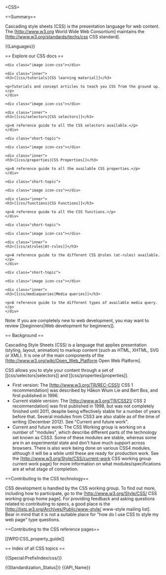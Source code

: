 =CSS=

==Summary==

Cascading style sheets (CSS) is the presentation language for web content. The [http://www.w3.org World Wide Web Consortium] maintains the [http://www.w3.org/standards/techs/css CSS standard].

{{Languages}}

== Explore our CSS docs ==

<div class="topic-container">

  <div class="short-topic">
  
    <div class="image icon-css"></div>
    
    <div class="inner">
    <h3>[[css/tutorials|CSS learning material]]</h3>
    
    <p>Tutorials and concept articles to teach you CSS from the ground up. </p>
    </div>
  
  </div>
  
  <div class="short-topic">
  
    <div class="image icon-css"></div>
    
    <div class="inner">
    <h3>[[css/selectors|CSS selectors]]</h3>
    
    <p>A reference guide to all the CSS selectors available.</p>
    </div>
  
  </div>
 
    <div class="short-topic">
  
    <div class="image icon-css"></div>
    
    <div class="inner">
    <h3>[[css/properties|CSS Properties]]</h3>
    
    <p>A reference guide to all the available CSS properties.</p>
    </div>
  
  </div>

  
    <div class="short-topic">
  
    <div class="image icon-css"></div>
    
    <div class="inner">
    <h3>[[css/functions|CSS Functions]]</h3>
    
    <p>A reference guide to all the CSS functions.</p>
    </div>
  
  </div>

  
    <div class="short-topic">
  
    <div class="image icon-css"></div>
    
    <div class="inner">
    <h3>[[css/atrules|At-rules]]</h3>
    
    <p>A reference guide to the different CSS @rules (at-rules) available.</p>
    </div>
  
  </div>

  
    <div class="short-topic">
  
    <div class="image icon-css"></div>
    
    <div class="inner">
    <h3>[[css/mediaqueries|Media queries]]</h3>
    
    <p>A reference guide to the different types of available media query.</p>
    </div>
  
  </div>

</div>
<div class="clearfixboth"></div>


Note: If you are completely new to web development, you may want to review [[beginners|Web development for beginners]].

== Background ==

Cascading Style Sheets (CSS) is a language that applies presentation (styling, layout, animation) to markup content (such as HTML, XHTML, SVG or XML). It is one of the main components of the [http://www.w3.org/wiki/Open_Web_Platform Open Web Platform].

CSS allows you to style your content through a set of [[css/selectors|selectors]] and [[css/properties|properties]].

* First version: The [http://www.w3.org/TR/REC-CSS1/ CSS 1 recommendation] was described by Håkon Wium Lie and Bert Bos, and first published in 1996.
* Current stable version: The [http://www.w3.org/TR/CSS21/ CSS 2 recommendation] was first published in 1998, but was not completely finished until 2011, despite being effectively stable for a number of years before that. Several modules from CSS3 are also stable as of the time of writing (December 2012). See "Current and future work". 
* Current and future work: The CSS Working group is working on a number of "modules", which describe different parts of the technology set known as CSS3. Some of these modules are stable, whereas some are in an experimental state and don't have much support across browsers. There is also work being done on various CSS4 modules, although it will be a while until these are ready for production work. See the [http://www.w3.org/Style/CSS/current-work CSS working group current work page] for more information on what modules/specifications are at what stage of completion.

==Contributing to the CSS technology==

CSS development is handled by the CSS working group. To find out more, including how to participate, go to the [http://www.w3.org/Style/CSS/ CSS working group home page]. For providing feedback and asking questions related to contributing to specs, a good place is the [http://lists.w3.org/Archives/Public/www-style/ www-style mailing list]. Bear in mind that it is not a suitable place for "how do I use CSS to style my web page" type questions.

==Contributing to the CSS reference pages==

[[WPD:CSS_property_guide]]

== Index of all CSS topics ==

{{Special:PrefixIndex/css/}}

{{Standardization_Status|}}
{{API_Name}}